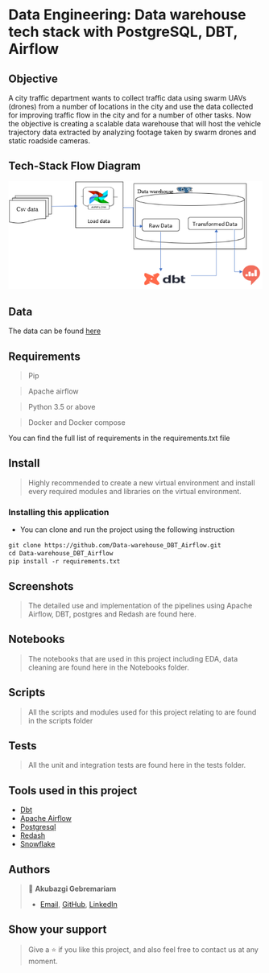 # Data Engineering: Data warehouse tech stack with PostgreSQL, DBT, Airflow
## Objective 
A city traffic department wants to collect traffic data using swarm UAVs (drones) from a number of locations in the city and use the data collected for improving traffic flow in the city and for a number of other tasks. Now the objective is creating a scalable data warehouse that will host the vehicle trajectory data extracted by analyzing footage taken by swarm drones and static roadside cameras.

## Tech-Stack Flow Diagram
![](screenshots/workflow.png)

## Data
The data can be found [here](https://open-traffic.epfl.ch/index.php/downloads/#1599047632450-ebe509c8-1330)

## Requirements

> Pip

> Apache airflow

> Python 3.5 or above

> Docker and Docker compose

You can find the full list of requirements in the requirements.txt file

## Install

> Highly recommended to create a new virtual environment and install every required modules and libraries on the virtual environment.

### Installing this application

- You can clone and run the project using the following instruction 

```
git clone https://github.com/Data-warehouse_DBT_Airflow.git
cd Data-warehouse_DBT_Airflow
pip install -r requirements.txt
```

## Screenshots

> The detailed use and implementation of the pipelines using Apache Airflow, DBT, postgres and Redash are found here.

## Notebooks

> The notebooks that are used in this project including EDA, data cleaning are found here in the Notebooks folder.

## Scripts

> All the scripts and modules used for this project relating to are found in the scripts folder

## Tests

> All the unit and integration tests are found here in the tests folder.


## Tools used in this project
- [Dbt](https://docs.getdbt.com/docs/building-a-dbt-project/documentation)
- [Apache Airflow](https://airflow.apache.org/docs/apache-airflow/stable/howto/docker-compose/index.html)
- [Postgresql](https://www.guru99.com/download-install-postgresql.html) 
- [Redash](https://redash.io/)
- [Snowflake](https://docs.snowflake.com/en/)

## Authors

> 👤 **Akubazgi Gebremariam**
>
> - [Email](mailto:axutec14@gmail.com), [GitHub](https://github.com/ekubay), [LinkedIn](https://www.linkedin.com/in/ekubay/)

## Show your support

> Give a ⭐ if you like this project, and also feel free to contact us at any moment.
